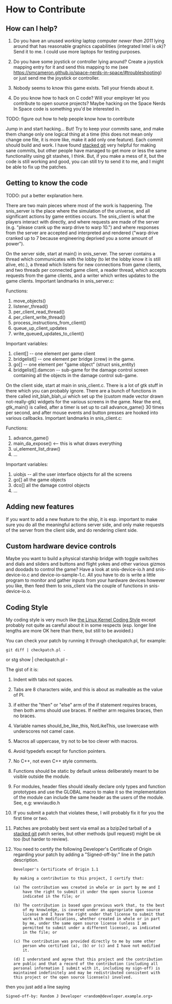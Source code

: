 How to Contribute
=================

How can I help?
---------------

1. Do you have an unused *working* laptop computer *newer than 2011* lying around that has reasonable graphics capabilities (integrated Intel is ok)?  Send it to me. I could use more laptops for testing purposes.

2. Do you have some joystick or controller lying around? Create a joystick mapping entry for it and send this mapping to me (see https://smcameron.github.io/space-nerds-in-space/#troubleshooting) or just send me the joystick or controller.

3. Nobody seems to know this game exists. Tell your friends about it.

4. Do you know how to hack on C code? Will your employer let you contribute to open source projects? Maybe hacking on the Space Nerds In Space code is something you'd be interested in. 

TODO: figure out how to help people know how to contribute

Jump in and start hacking... But!  Try to keep your commits sane, and make them change only one logical thing at a time (this does not mean only change one file, it is more like, make it add only one feature).  Each commit should build and work.  I have found [stacked git](http://www.procode.org/stgit/) very helpful for making sane commits, but other people have managed to get more or less the same functionality using git stashes, I think.  But, if you make a mess of it, but the code is still working and
good, you can still try to send it to me, and I might be able to fix up the patches.

Getting to know the code
------------------------

TODO: put a better explanation here.

There are two main pieces where most of the work is happening.  The snis_server is the place where the simulation of the universe, and all significant actions by game entities occurs.  The snis_client is what the players interact with directly, and where requests are made of the server (e.g. "please crank up the warp drive to warp 10.") and where responses from the server are accepted and interpreted and rendered ("warp drive cranked up to 7 because engineering deprived you a some amount of power").

On the server side, start at main() in snis_server.  The server contains a thread which communicates with the lobby (to let the lobby know it is still alive, etc.), a thread which listens for new connections from game clients, and two threads per connected game client, a reader thread, which accepts requests from the game clients, and a writer which writes updates to the game clients.  Important landmarks in snis_server.c:

Functions:

1. move_objects()
2. listener_thread()
3. per_client_read_thread()
4. per_client_write_thread()
5. process_instructions_from_client()
6. queue_up_client_updates
7. write_queued_updates_to_client()

Important variables:

1. client[] -- one element per game client
2. bridgelist[] -- one element per bridge (crew) in the game.
3. go[] -- one element per "game object" (struct snis_entity) 
4. bridgelist[].damcon -- sub-game for the damage control screen containing
   all the objects in the damage control sub-game.

On the client side, start at main in snis_client.c.  There is a lot of gtk stuff in there
which you can probably ignore.  There are a bunch of functions in there called init_blah_blah_ui
which set up the (custom made vector drawn not-really-gtk) widgets for the various screens in
the game.  Near the end, gtk_main() is called, after a timer is set up to call advance_game()
30 times per second, and after mouse events and button presses are hooked into various
callbacks.  Important landmarks in snis_client.c:

Functions:

1. advance_game()
2. main_da_expose() <-- this is what draws everything
3. ui_element_list_draw()
4. ...

Important variables:

1. uiobjs -- all the user interface objects for all the screens
2. go[] all the game objects 
3. dco[] all the damage control objects
4. ... 


Adding new features
-------------------

If you want to add a new feature to the ship, it is esp. important to make sure you do all the meaningful actions server side, and only make requests of the server from the client side, and do rendering client side.

Custom hardware device controls
-------------------------------

Maybe you want to build a physical starship bridge with toggle switches and dials
and sliders and buttons and flight yokes and other various gizmos and doodads to
control the game?   Have a look at snis-device-io.h and snis-device-io.c and
device-io-sample-1.c.  All you have to do is write a little program to monitor
and gather inputs from your hardware devices however you like, then feed them
to snis_client via the couple of functions in snis-device-io.o.

Coding Style
------------

My coding style is very much like [the Linux Kernel Coding Style](https://git.kernel.org/cgit/linux/kernel/git/torvalds/linux.git/tree/Documentation/CodingStyle) except probably not quite as careful about it in some respects (esp. longer line lengths are more OK here than there, but still to be avoided.)

You can check your patch by running it through checkpatch.pl, for example:

	git diff | checkpatch.pl -

or
	stg show | checkpatch.pl -

The gist of it is:

1.  Indent with tabs not spaces.
2.  Tabs are 8 characters wide, and this is about as malleable as the value of PI.
3.  if either the "then" or "else" arm of the if statement requires braces, then both
    arms should use braces.  If neither arm requires braces, then no braces. 
4.  Variable names should_be_like_this, NotLikeThis, use lowercase with underscores
    not camel case.
5.  Macros all uppercase, try not to be too clever with macros.
6.  Avoid typedefs except for function pointers.
7.  No C++, not even C++ style comments.
8.  Functions should be static by default unless deliberately meant to be visible
    outside the module.
9.  For modules, header files should ideally declare only types and function prototypes
    and use the GLOBAL macro to make it so the implementation of the module can include
    the same header as the users of the module.  See, e.g: wwviaudio.h
10. If you submit a patch that violates these, I will probably fix it for you the
    first time or two.
11. Patches are probably best sent via email as a bzip2ed tarball of a [stacked git](http://www.procode.org/stgit/) patch series, but other methods (pull request) might be ok too (but harder to review).
12. You need to certify the following Developer's Certificate of Origin
    regarding your patch by adding a "Signed-off-by:" line in the patch description.

        Developer's Certificate of Origin 1.1

        By making a contribution to this project, I certify that:

        (a) The contribution was created in whole or in part by me and I
            have the right to submit it under the open source license
            indicated in the file; or

        (b) The contribution is based upon previous work that, to the best
            of my knowledge, is covered under an appropriate open source
            license and I have the right under that license to submit that
            work with modifications, whether created in whole or in part
            by me, under the same open source license (unless I am
            permitted to submit under a different license), as indicated
            in the file; or

        (c) The contribution was provided directly to me by some other
            person who certified (a), (b) or (c) and I have not modified
            it.

        (d) I understand and agree that this project and the contribution
	    are public and that a record of the contribution (including all
	    personal information I submit with it, including my sign-off) is
	    maintained indefinitely and may be redistributed consistent with
	    this project or the open source license(s) involved.

then you just add a line saying

	Signed-off-by: Random J Developer <random@developer.example.org>

